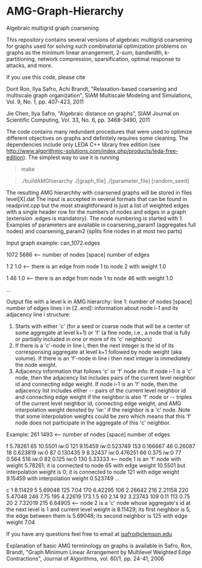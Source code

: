 # AMG-Graph-Hierarchy
Algebraic multigrid graph coarsening

This repository contains several versions of algebraic multigrid coarsening for graphs used for solving such combinatorial optimization problems on graphs as the minimum linear arrangement, 2-sum, bandwidth, k-partitioning, network compression, sparsification, optimal response to attacks, and more.

If you use this code, please cite

Dorit Ron, Ilya Safro, Achi Brandt, "Relaxation-based coarsening and multiscale graph organization", SIAM Multiscale Modeling and Simulations, Vol. 9, No. 1, pp. 407-423, 2011

Jie Chen, Ilya Safro, "Algebraic distance on graphs", SIAM Journal on Scientific Computing, Vol. 33, No. 6, pp. 3468-3490, 2011

The code contains many redundant procedures that were used to optimize different objectives on graphs and definitely requires some cleaning. The dependencies include only LEDA C++ library free edition (see http://www.algorithmic-solutions.com/index.php/products/leda-free-edition). The simplest way to use it is running

> make

> ./buildAMGhierarchy ./[graph_file] ./[parameter_file] [random_seed]

The resulting AMG hierarchhy with coarsened graphs will be stored in files level[X].dat
The input is accepted in several formats that can be found in readprint.cpp but the most straightforward is just a list of weighted edges with a single header row for the numbers of nodes and edges in a graph (extension .edges is mandatory). The node numbering is started with 1.
Examples of parameters are available in coarsening_param1 (aggregates full nodes) and coarsening_param2 (splits fine nodes in at most two parts)

Input graph example: can_1072.edges

1072 5686   <-- number of nodes [space] number of edges

1 2 1.0   <-- there is an edge from node 1 to node 2 with weight 1.0

1 46 1.0   <-- there is an edge from node 1 to node 46 with weight 1.0

...

Output file with a level k in AMG hierarchy:
line 1: number of nodes [space] number of edges
lines i in [2..end]: information about node i-1 and its adjacency
line i structure:
1. Starts with either 'c' (for a seed or coarse node that will be a center of some aggregate at level k+1) or 'f' (a fine node, i.e., a node that is fully or partially included in one or more of its 'c' neighbors)
2. If there is a 'c'-node in line i, then the next integer is the id of its corresponsing aggregate at level k+1 followed by node weight (aka volume). If there is an 'f'-node in line i then next integer is immediately the node weight.
3. Adjacency information that follows 'c' or 'f' node info:
If node i-1 is a 'c' node, then the adjacency list includes pairs of the current level neighbor id and connecting edge weight. If node i-1 is an 'f' node, then the adjacency list includes either 
-- pairs of the current level neighbor id and connecting edge weight if the neighbor is also 'f' node or
-- triples of the current level neighbor id, connecting edge weight, and AMG interpolation weight denoted by 'iw:' if the neighbor is a 'c' node. Note that some interpolation weights could be zero which means that this 'f' node does not participate in the aggregate of this 'c' neighbor.

Example:
261 1493 <-- number of nodes [space] number of edges

f 5.78261 65 10.5501 iw:0 121 9.15459 iw:0.523749 153 0.166667 46 0.26087 18 0.623819 iw:0 87 0.130435 9 8.32437 iw:0.476251 66 0.375 iw:0 77 0.564 516 iw:0 82 0.125 iw:0 130 5.33333 <-- node 1 is an 'f' node with weight 5.78261; it is connected to node 65 with edge weight 10.5501 but interpolation weight is 0; it is connected to node 121 with edge weight 9.15459 with  interpolation weight 0.523749 ...

c 1 8.11429 5 5.69048 125 7.04 170 6.42295 106 2.26642 216 2.21158 220 5.47048 246 7.75 195 4.22619 173 1.5 60 2.14 92 3.23743 109 0.11 113 0.75 20 2 7.32019 215 6.64905 <-- node 2 is a 'c' node whose aggregate's id at the next level is 1 and current level weight is 8.11429; its first neighbor is 5, the edge between them is 5.69048; its second neighbor is 125 with edge weight 7.04

If you have any questions feel free to email at isafro@clemson.edu

Explanation of basic AMG terminology on graphs is available in 
Safro, Ron, Brandt, "Graph Minimum Linear Arrangement by Multilevel Weighted Edge Contractions", Journal of Algorithms, vol. 60/1, pp. 24-41, 2006


